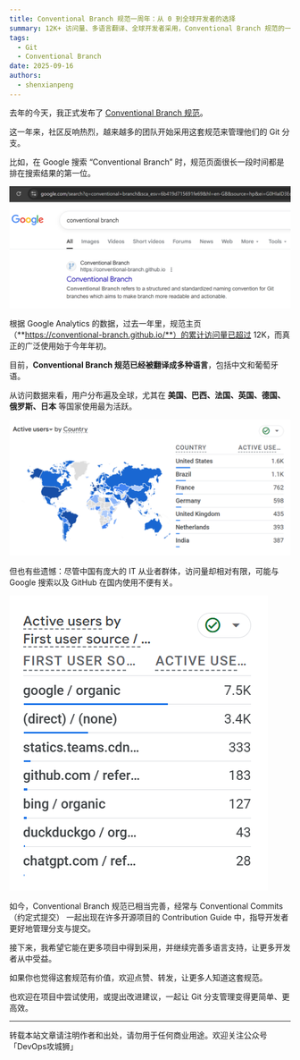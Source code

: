 ```yaml
---
title: Conventional Branch 规范一周年：从 0 到全球开发者的选择
summary: 12K+ 访问量、多语言翻译、全球开发者采用，Conventional Branch 规范的一周年之路
tags:
  - Git
  - Conventional Branch
date: 2025-09-16
authors:
  - shenxianpeng
---
```


去年的今天，我正式发布了 [Conventional Branch 规范](../conventional-branch)。

这一年来，社区反响热烈，越来越多的团队开始采用这套规范来管理他们的 Git 分支。

比如，在 Google 搜索 “Conventional Branch” 时，规范页面很长一段时间都是排在搜索结果的第一位。

![Google Search](google-search.png)

根据 Google Analytics 的数据，过去一年里，规范主页（**https://conventional-branch.github.io/**）的累计访问量已超过 12K，而真正的广泛使用始于今年年初。

目前，**Conventional Branch 规范已经被翻译成多种语言**，包括中文和葡萄牙语。

从访问数据来看，用户分布遍及全球，尤其在 **美国、巴西、法国、英国、德国、俄罗斯、日本** 等国家使用最为活跃。

![By Country](by-country.png)

但也有些遗憾：尽管中国有庞大的 IT 从业者群体，访问量却相对有限，可能与 Google 搜索以及 GitHub 在国内使用不便有关。

![By Source](by-source.png)

如今，Conventional Branch 规范已相当完善，经常与 Conventional Commits（约定式提交） 一起出现在许多开源项目的 Contribution Guide 中，指导开发者更好地管理分支与提交。

接下来，我希望它能在更多项目中得到采用，并继续完善多语言支持，让更多开发者从中受益。

如果你也觉得这套规范有价值，欢迎点赞、转发，让更多人知道这套规范。

也欢迎在项目中尝试使用，或提出改进建议，一起让 Git 分支管理变得更简单、更高效。

---

转载本站文章请注明作者和出处，请勿用于任何商业用途。欢迎关注公众号「DevOps攻城狮」
